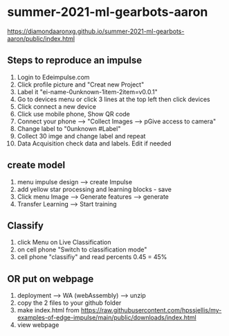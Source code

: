 # summer-2021-ml-gearbots-aaron

https://diamondaaronxg.github.io/summer-2021-ml-gearbots-aaron/public/index.html

## Steps to reproduce an impulse


1. Login to Edeimpulse.com
2. Click profile picture and "Creat new Project"
3. Label it "ei-name-0unknown-1item-2item=v0.0.1"
4. Go to devices menu or click 3 lines at the top left then click devices
5. Click connect a new device
6. Click use mobile phone, Show QR code
7. Connect your phone --> "Collect Images --> pGive access to camera"
8. Change label to "0unknown #Label"
9. Collect 30 imge and change label and repeat
10. Data Acquisition check data and labels.  Edit if needed

## create model
1. menu impulse design --> create Impulse
2. add yellow star processing and learning blocks - save
3. Click menu Image --> Generate features --> generate
4. Transfer Learning --> Start training

## Classify
1. click Menu on Live Classification
2. on cell phone "Switch to classification mode"
3. cell phone "classifiy" and read percents 0.45 = 45%

## OR put on webpage

1. deployment --> WA (webAssembly) --> unzip
2. copy the 2 files to your github folder
3. make index.html from https://raw.githubusercontent.com/hpssjellis/my-examples-of-edge-impulse/main/public/downloads/index.html
4. view webpage
